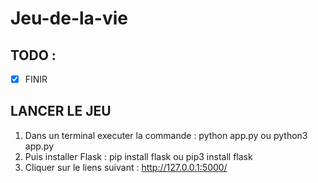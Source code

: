 # Jeu-de-la-vie

## TODO :

- [X] FINIR

## LANCER LE JEU 

1) Dans un terminal executer la commande : python app.py ou python3 app.py 
2) Puis installer Flask : pip install flask ou pip3 install flask
2) Cliquer sur le liens suivant : http://127.0.0.1:5000/ 
